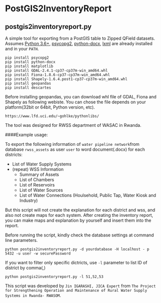 # PostGIS2InventoryReport

## postgis2inventoryreport.py

A simple tool for exporting from a PostGIS table to Zipped QField datasets. Assumes [Python 3.6+](http://www.python.org/download/), 
[psycopg2](http://initd.org/psycopg/download/), [python-docx](https://python-docx.readthedocs.io), [lxml](https://lxml.de/) are already installed and in your ````PATH````.

````
pip install psycopg2
pip install python-docx
pip install matplotlib
pip install GDAL-2.4.1-cp37-cp37m-win_amd64.whl
pip install Fiona-1.8.6-cp37-cp37m-win_amd64.whl
pip install Shapely-1.6.4.post1-cp37-cp37m-win_amd64.whl
pip install geopandas
pip install descartes
````
Before installing geopandas, you can download whl file of GDAL, Fiona and Shapely as following webiste. You can chose the file depends on your platform(32bit or 64bit, Python version, etc).
````
https://www.lfd.uci.edu/~gohlke/pythonlibs/
````

The tool was designed for RWSS department of WASAC in Rwanda.

####Example usage:

To export the following information of ````water pipeline network````from database ````rwss_assets```` as user ````user```` to word document(.docx) for each districts:

* List of Water Supply Systems
* (repeat) WSS Information
    * Summary of Assets
    * List of Chambers
    * List of Reservoirs
    * List of Water Sources
    * List of Water Connections (Houlsehold, Public Tap, Water Kiosk and Industry)

But this script will not create the explanation for each district and wss, and also not create maps for each system. After creating the inventory report, you can make maps and explanation by yourself and insert them into the report.

Before running the script, kindly check the database settings at command line parameters.
````
python postgis2inventoryreport.py -d yourdatabase -H localhost - p 5432 -u user -w securePassword
````

If you want to filter only specific dictricts, use ````-l```` parameter to list ID of district by comma(,)

````
python postgis2inventoryreport.py -l 51,52,53
````

This script was developed by ````Jin IGARASHI, JICA Expert```` from ````The Project for Strengthening Operation and Maintenance of Rural Water Supply Systems in Rwanda- RWASOM````.